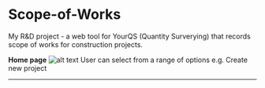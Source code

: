 # Scope-of-Works
My R&amp;D project - 
a web tool for YourQS (Quantity Surverying) that records scope of works for construction projects.

<b>Home page</b>
![alt text](https://github.com/ray314/Scope-of-Works/blob/main/images/home%20page.png)
User can select from a range of options e.g. Create new project

---




